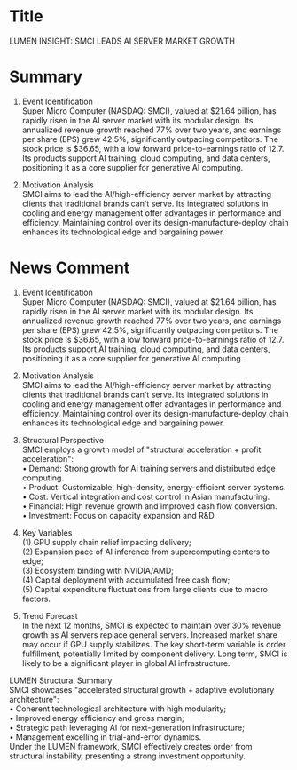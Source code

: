 # Title
LUMEN INSIGHT: SMCI LEADS AI SERVER MARKET GROWTH

# Summary
1. Event Identification  
Super Micro Computer (NASDAQ: SMCI), valued at $21.64 billion, has rapidly risen in the AI server market with its modular design. Its annualized revenue growth reached 77% over two years, and earnings per share (EPS) grew 42.5%, significantly outpacing competitors. The stock price is $36.65, with a low forward price-to-earnings ratio of 12.7. Its products support AI training, cloud computing, and data centers, positioning it as a core supplier for generative AI computing.

2. Motivation Analysis  
SMCI aims to lead the AI/high-efficiency server market by attracting clients that traditional brands can't serve. Its integrated solutions in cooling and energy management offer advantages in performance and efficiency. Maintaining control over its design-manufacture-deploy chain enhances its technological edge and bargaining power.

# News Comment
1. Event Identification  
Super Micro Computer (NASDAQ: SMCI), valued at $21.64 billion, has rapidly risen in the AI server market with its modular design. Its annualized revenue growth reached 77% over two years, and earnings per share (EPS) grew 42.5%, significantly outpacing competitors. The stock price is $36.65, with a low forward price-to-earnings ratio of 12.7. Its products support AI training, cloud computing, and data centers, positioning it as a core supplier for generative AI computing.

2. Motivation Analysis  
SMCI aims to lead the AI/high-efficiency server market by attracting clients that traditional brands can't serve. Its integrated solutions in cooling and energy management offer advantages in performance and efficiency. Maintaining control over its design-manufacture-deploy chain enhances its technological edge and bargaining power.

3. Structural Perspective  
SMCI employs a growth model of "structural acceleration + profit acceleration":  
   • Demand: Strong growth for AI training servers and distributed edge computing.  
   • Product: Customizable, high-density, energy-efficient server systems.  
   • Cost: Vertical integration and cost control in Asian manufacturing.  
   • Financial: High revenue growth and improved cash flow conversion.  
   • Investment: Focus on capacity expansion and R&D.

4. Key Variables  
(1) GPU supply chain relief impacting delivery;  
(2) Expansion pace of AI inference from supercomputing centers to edge;  
(3) Ecosystem binding with NVIDIA/AMD;  
(4) Capital deployment with accumulated free cash flow;  
(5) Capital expenditure fluctuations from large clients due to macro factors.

5. Trend Forecast  
In the next 12 months, SMCI is expected to maintain over 30% revenue growth as AI servers replace general servers. Increased market share may occur if GPU supply stabilizes. The key short-term variable is order fulfillment, potentially limited by component delivery. Long term, SMCI is likely to be a significant player in global AI infrastructure.

LUMEN Structural Summary  
SMCI showcases "accelerated structural growth + adaptive evolutionary architecture":  
   • Coherent technological architecture with high modularity;  
   • Improved energy efficiency and gross margin;  
   • Strategic path leveraging AI for next-generation infrastructure;  
   • Management excelling in trial-and-error dynamics.  
Under the LUMEN framework, SMCI effectively creates order from structural instability, presenting a strong investment opportunity.
